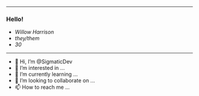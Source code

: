 ----

### Hello!
- *Willow Harrison*
- *they/them*
- *30*

----


- 👋 Hi, I’m @SigmaticDev
- 👀 I’m interested in ...
- 🌱 I’m currently learning ...
- 💞️ I’m looking to collaborate on ...
- 📫 How to reach me ...

<!---
SigmaticDev/SigmaticDev is a ✨ special ✨ repository because its `README.md` (this file) appears on your GitHub profile.
You can click the Preview link to take a look at your changes.
--->
